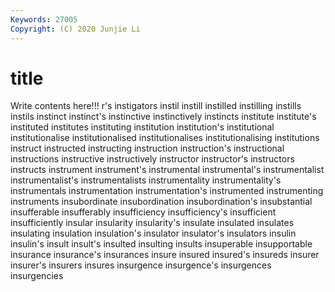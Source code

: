 ```yaml
---
Keywords: 27005
Copyright: (C) 2020 Junjie Li
---
```


# title

Write contents here!!!
r's 
instigators 
instil 
instill 
instilled 
instilling 
instills 
instils 
instinct 
instinct's
instinctive 
instinctively 
instincts 
institute 
institute's 
instituted 
institutes 
instituting 
institution 
institution's
institutional 
institutionalise 
institutionalised 
institutionalises 
institutionalising 
institutions 
instruct 
instructed 
instructing 
instruction
instruction's 
instructional 
instructions 
instructive 
instructively 
instructor 
instructor's 
instructors 
instructs 
instrument
instrument's 
instrumental 
instrumental's 
instrumentalist 
instrumentalist's 
instrumentalists 
instrumentality 
instrumentality's 
instrumentals 
instrumentation
instrumentation's 
instrumented 
instrumenting 
instruments 
insubordinate 
insubordination 
insubordination's 
insubstantial 
insufferable 
insufferably
insufficiency 
insufficiency's 
insufficient 
insufficiently 
insular 
insularity 
insularity's 
insulate 
insulated 
insulates
insulating 
insulation 
insulation's 
insulator 
insulator's 
insulators 
insulin 
insulin's 
insult 
insult's
insulted 
insulting 
insults 
insuperable 
insupportable 
insurance 
insurance's 
insurances 
insure 
insured
insured's 
insureds 
insurer 
insurer's 
insurers 
insures 
insurgence 
insurgence's 
insurgences 
insurgencies
